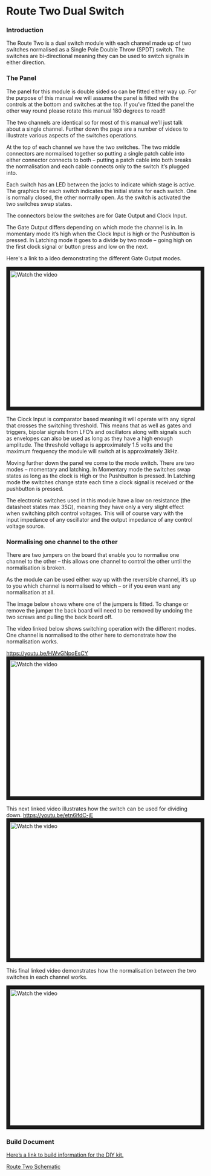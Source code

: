 # Route Two Dual Switch

### Introduction

The Route Two is a dual switch module with each channel made up of two switches normalised as a Single Pole Double Throw (SPDT) switch. The switches are bi-directional meaning they can be used to switch signals in either direction.


### The Panel

The panel for this module is double sided so can be fitted either way up. For the purpose of this manual we will assume the panel is fitted with the controls at the bottom and switches at the top. If you’ve fitted the panel the other way round please rotate this manual 180 degrees to read!!

The two channels are identical so for most of this manual we’ll just talk about a single channel. Further down the page are a number of videos to illustrate various aspects of the switches operations.

At the top of each channel we have the two switches. The two middle connectors are normalised together so putting a single patch cable into either connector connects to both – putting a patch cable into both breaks the normalisation and each cable connects only to the switch it’s plugged into.

Each switch has an LED between the jacks to indicate which stage is active. The graphics for each switch indicates the initial states for each switch. One is normally closed, the other normally open. As the switch is activated the two switches swap states.

The connectors below the switches are for Gate Output and Clock Input.

The Gate Output differs depending on which mode the channel is in. In momentary mode it’s high when the Clock Input is high or the Pushbutton is pressed. In Latching mode it goes to a divide by two mode – going high on the first clock signal or button press and low on the next.

Here's a link to a ideo demonstrating the different Gate Output modes.

<a href="http://www.youtube.com/watch?feature=player_embedded&v=jZAFRP0rOkk" target="_blank">
 <img src="http://img.youtube.com/vi/jZAFRP0rOkk/mqdefault.jpg" alt="Watch the video" width="640" height="360" border="10" />
</a>

The Clock Input is comparator based meaning it will operate with any signal that crosses the switching threshold. This means that as well as gates and triggers, bipolar signals from LFO’s and oscillators along with signals such as envelopes can also be used as long as they have a high enough amplitude. The threshold voltage is approximately 1.5 volts and the maximum frequency the module will switch at is approximately 3kHz.

Moving further down the panel we come to the mode switch. There are two modes – momentary and latching. In Momentary mode the switches swap states as long as the clock is High or the Pushbutton is pressed. In Latching mode the switches change state each time a clock signal is received or the pushbutton is pressed.

The electronic switches used in this module have a low on resistance (the datasheet states max 35Ω), meaning they have only a very slight effect when switching pitch control voltages. This will of course vary with the input impedance of any oscillator and the output impedance of any control voltage source.

### Normalising one channel to the other

There are two jumpers on the board that enable you to normalise one channel to the other – this allows one channel to control the other until the normalisation is broken.

As the module can be used either way up with the reversible channel, it’s up to you which channel is normalised to which – or if you even want any normalisation at all.

The image below shows where one of the jumpers is fitted. To change or remove the jumper the back board will need to be removed by undoing the two screws and pulling the back board off.


The video linked below shows switching operation with the different modes. One channel is normalised to the other here to demonstrate how the normalisation works.

https://youtu.be/HWvGNpqEsCY
<a href="http://www.youtube.com/watch?feature=player_embedded&v=HWvGNpqEsCY" target="_blank">
 <img src="http://img.youtube.com/vi/HWvGNpqEsCY/mqdefault.jpg" alt="Watch the video" width="640" height="360" border="10" />
</a>


This next linked video illustrates how the switch can be used for dividing down.
https://youtu.be/etn6ifdC-jE
<a href="http://www.youtube.com/watch?feature=player_embedded&v=etn6ifdC-jE" target="_blank">
 <img src="http://img.youtube.com/vi/etn6ifdC-jE/mqdefault.jpg" alt="Watch the video" width="640" height="360" border="10" />
</a>

This final linked video demonstrates how the normalisation between the two switches in each channel works.

<a href="http://www.youtube.com/watch?feature=player_embedded&v=pS0MA9md-go" target="_blank">
 <img src="http://img.youtube.com/vi/pS0MA9md-go/mqdefault.jpg" alt="Watch the video" width="640" height="360" border="10" />
</a>

### Build Document

[Here’s a link to build information for the DIY kit.](https://docs.google.com/spreadsheets/d/1wg_cqzuiyMHKkDE1c4eYfdx2wnnBMyvDsO1Q1nh9thw/edit?usp=sharing)

[Route Two Schematic](https://drive.google.com/file/d/1OwmmElXsMm2NfkOyAtBcOy8VB6d9OHcL/view?usp=sharing)
